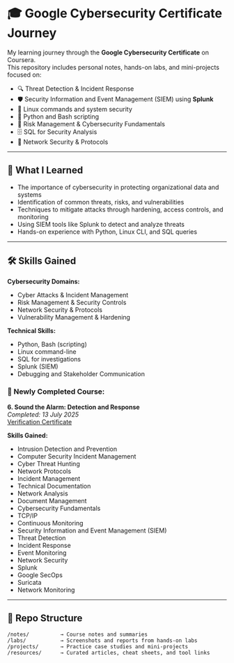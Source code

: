 # 🎓 Google Cybersecurity Certificate Journey

My learning journey through the **Google Cybersecurity Certificate** on Coursera.  
This repository includes personal notes, hands-on labs, and mini-projects focused on:

- 🔍 Threat Detection & Incident Response  
- 🛡️ Security Information and Event Management (SIEM) using **Splunk**  
- 🐧 Linux commands and system security  
- 🐍 Python and Bash scripting  
- 🧠 Risk Management & Cybersecurity Fundamentals  
- 🗄️ SQL for Security Analysis  
- 🔗 Network Security & Protocols  

---

## 📘 What I Learned

- The importance of cybersecurity in protecting organizational data and systems  
- Identification of common threats, risks, and vulnerabilities  
- Techniques to mitigate attacks through hardening, access controls, and monitoring  
- Using SIEM tools like Splunk to detect and analyze threats  
- Hands-on experience with Python, Linux CLI, and SQL queries

---

## 🛠️ Skills Gained

**Cybersecurity Domains:**  
- Cyber Attacks & Incident Management  
- Risk Management & Security Controls  
- Network Security & Protocols  
- Vulnerability Management & Hardening  

**Technical Skills:**  
- Python, Bash (scripting)  
- Linux command-line  
- SQL for investigations  
- Splunk (SIEM)  
- Debugging and Stakeholder Communication  
### 📢 Newly Completed Course:  
**6. Sound the Alarm: Detection and Response**  
*Completed: 13 July 2025*  
[Verification Certificate](https://www.coursera.org/account/accomplishments/verify/8YUPILV4JIA4)

**Skills Gained:**  
- Intrusion Detection and Prevention  
- Computer Security Incident Management  
- Cyber Threat Hunting  
- Network Protocols  
- Incident Management  
- Technical Documentation  
- Network Analysis  
- Document Management  
- Cybersecurity Fundamentals  
- TCP/IP  
- Continuous Monitoring  
- Security Information and Event Management (SIEM)  
- Threat Detection  
- Incident Response  
- Event Monitoring  
- Network Security  
- Splunk
- Google SecOps
- Suricata
- Network Monitoring  

---

## 📁 Repo Structure

```text
/notes/          → Course notes and summaries  
/labs/           → Screenshots and reports from hands-on labs  
/projects/       → Practice case studies and mini-projects  
/resources/      → Curated articles, cheat sheets, and tool links  
